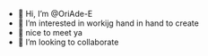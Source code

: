 - 👋 Hi, I’m @OriAde-E
- 👀 I’m interested in workijg hand in hand to create 
- 🌱 nice to meet ya 
- 💞️ I’m looking to collaborate 

  

<!---
OriAde-E/OriAde-E is a ✨ special ✨ repository because its `README.md` (this file) appears on your GitHub profile.
You can click the Preview link to take a look at your changes.
--->
